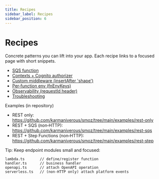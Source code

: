```yaml
---
title: Recipes
sidebar_label: Recipes
sidebar_position: 6
---
```

# Recipes

Concrete patterns you can lift into your app. Each recipe links to a focused
page with short snippets.

- [SQS function](./sqs.md)
- [Contexts + Cognito authorizer](./contexts-auth.md)
- [Custom middleware (insertAfter 'shape')](./custom-middleware.md)
- [Per‑function env (fnEnvKeys)](./per-function-env.md)
- [Observability (requestId header)](./observability.md)
- [Troubleshooting](./troubleshooting.md)

Examples (in repository)

- REST only: https://github.com/karmaniverous/smoz/tree/main/examples/rest-only
- REST + SQS (non‑HTTP): https://github.com/karmaniverous/smoz/tree/main/examples/rest-sqs
- REST + Step Functions (non‑HTTP): https://github.com/karmaniverous/smoz/tree/main/examples/rest-step

Tip: Keep endpoint modules small and focused:
```
lambda.ts       // define/register function
handler.ts      // business handler
openapi.ts      // attach OpenAPI operation
serverless.ts   // (non‑HTTP only) attach platform events
```
